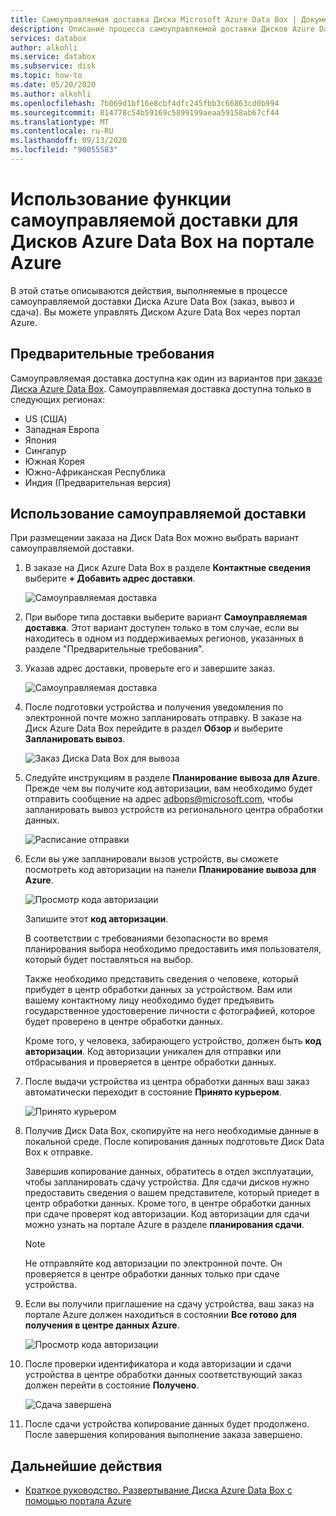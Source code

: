 ```yaml
---
title: Самоуправляемая доставка Диска Microsoft Azure Data Box | Документация Майкрософт
description: Описание процесса самоуправляемой доставки Дисков Azure Data Box
services: databox
author: alkohli
ms.service: databox
ms.subservice: disk
ms.topic: how-to
ms.date: 05/20/2020
ms.author: alkohli
ms.openlocfilehash: 7b069d1bf16e8cbf4dfc245fbb3c66863cd0b994
ms.sourcegitcommit: 814778c54b59169c5899199aeaa59158ab67cf44
ms.translationtype: MT
ms.contentlocale: ru-RU
ms.lasthandoff: 09/13/2020
ms.locfileid: "90055583"
---
```

# <a name="use-self-managed-shipping-for-azure-data-box-disk-in-the-azure-portal"></a>Использование функции самоуправляемой доставки для Дисков Azure Data Box на портале Azure

В этой статье описываются действия, выполняемые в процессе самоуправляемой доставки Диска Azure Data Box (заказ, вывоз и сдача). Вы можете управлять Диском Azure Data Box через портал Azure.

## <a name="prerequisites"></a>Предварительные требования

Самоуправляемая доставка доступна как один из вариантов при [заказе Диска Azure Data Box](data-box-disk-deploy-ordered.md). Самоуправляемая доставка доступна только в следующих регионах:

* US (США)
* Западная Европа
* Япония
* Сингапур
* Южная Корея
* Южно-Африканская Республика
* Индия (Предварительная версия)

## <a name="use-self-managed-shipping"></a>Использование самоуправляемой доставки

При размещении заказа на Диск Data Box можно выбрать вариант самоуправляемой доставки.

1. В заказе на Диск Azure Data Box в разделе **Контактные сведения** выберите **+ Добавить адрес доставки**.

   ![Самоуправляемая доставка](media\data-box-portal-customer-managed-shipping\choose-self-managed-shipping-1.png)

2. При выборе типа доставки выберите вариант **Самоуправляемая доставка**. Этот вариант доступен только в том случае, если вы находитесь в одном из поддерживаемых регионов, указанных в разделе "Предварительные требования".

3. Указав адрес доставки, проверьте его и завершите заказ.

   ![Самоуправляемая доставка](media\data-box-portal-customer-managed-shipping\choose-self-managed-shipping-2.png)

4. После подготовки устройства и получения уведомления по электронной почте можно запланировать отправку. В заказе на Диск Azure Data Box перейдите в раздел **Обзор** и выберите **Запланировать вывоз**.

   ![Заказ Диска Data Box для вывоза](media\data-box-disk-portal-customer-managed-shipping\data-box-disk-user-pickup-01b.png)

5. Следуйте инструкциям в разделе **Планирование вывоза для Azure**. Прежде чем вы получите код авторизации, вам необходимо будет отправить сообщение на адрес [adbops@microsoft.com](mailto:adbops@microsoft.com), чтобы запланировать вывоз устройств из регионального центра обработки данных.

   ![Расписание отправки](media\data-box-disk-portal-customer-managed-shipping\data-box-disk-user-pickup-02c.png)

6. Если вы уже запланировали вызов устройств, вы сможете посмотреть код авторизации на панели **Планирование вывоза для Azure**.

   ![Просмотр кода авторизации](media\data-box-disk-portal-customer-managed-shipping\data-box-disk-authcode-01b.png)

   Запишите этот **код авторизации**.

   В соответствии с требованиями безопасности во время планирования выбора необходимо предоставить имя пользователя, который будет поставляться на выбор.

   Также необходимо представить сведения о человеке, который прибудет в центр обработки данных за устройством. Вам или вашему контактному лицу необходимо будет предъявить государственное удостоверение личности с фотографией, которое будет проверено в центре обработки данных.

   Кроме того, у человека, забирающего устройство, должен быть **код авторизации**. Код авторизации уникален для отправки или отбрасывания и проверяется в центре обработки данных.

7. После выдачи устройства из центра обработки данных ваш заказ автоматически переходит в состояние **Принято курьером**.

   ![Принято курьером](media\data-box-disk-portal-customer-managed-shipping\data-box-disk-ready-disk-01b.png)

8. Получив Диск Data Box, скопируйте на него необходимые данные в локальной среде. После копирования данных подготовьте Диск Data Box к отправке.

   Завершив копирование данных, обратитесь в отдел эксплуатации, чтобы запланировать сдачу устройства. Для сдачи дисков нужно предоставить сведения о вашем представителе, который приедет в центр обработки данных. Кроме того, в центре обработки данных при сдаче проверят код авторизации. Код авторизации для сдачи можно узнать на портале Azure в разделе **планирования сдачи**.

   > [!NOTE]
   > Не отправляйте код авторизации по электронной почте. Он проверяется в центре обработки данных только при сдаче устройства.

9. Если вы получили приглашение на сдачу устройства, ваш заказ на портале Azure должен находиться в состоянии **Все готово для получения в центре данных Azure**.

   ![Просмотр кода авторизации](media\data-box-disk-portal-customer-managed-shipping\data-box-disk-authcode-dropoff-02b.png)

10. После проверки идентификатора и кода авторизации и сдачи устройства в центре обработки данных соответствующий заказ должен перейти в состояние **Получено**.

    ![Сдача завершена](media\data-box-disk-portal-customer-managed-shipping\data-box-disk-received-01a.png)

11. После сдачи устройства копирование данных будет продолжено. После завершения копирования выполнение заказа завершено.

## <a name="next-steps"></a>Дальнейшие действия

* [Краткое руководство. Развертывание Диска Azure Data Box с помощью портала Azure](data-box-disk-quickstart-portal.md)
